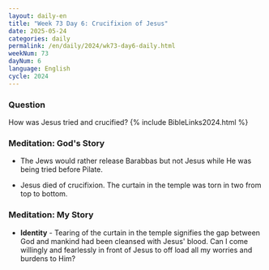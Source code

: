 ```yaml
---
layout: daily-en
title: "Week 73 Day 6: Crucifixion of Jesus"
date: 2025-05-24
categories: daily
permalink: /en/daily/2024/wk73-day6-daily.html
weekNum: 73
dayNum: 6
language: English
cycle: 2024
---
```

### Question     
How was Jesus tried and crucified?
{% include BibleLinks2024.html %} 

### Meditation: God's Story   
+ The Jews would rather release Barabbas but not Jesus while He was being tried before Pilate. 

+ Jesus died of crucifixion. The curtain in the temple was torn in two from top to bottom. 

### Meditation: My Story   
+ **Identity** - Tearing of the curtain in the temple signifies the gap between God and mankind had been cleansed with Jesus' blood. Can I come willingly and fearlessly in front of Jesus to off load all my worries and burdens to Him? 
